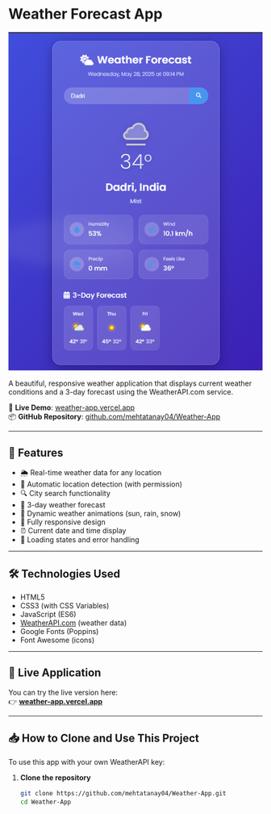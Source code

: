 # Weather Forecast App

![Weather App Screenshot](screenshot.png)

A beautiful, responsive weather application that displays current weather conditions and a 3-day forecast using the WeatherAPI.com service.

🔗 **Live Demo**: [weather-app.vercel.app](https://weather-app-git-main-tanay-mehtas-projects-35779685.vercel.app/)  
📦 **GitHub Repository**: [github.com/mehtatanay04/Weather-App](https://github.com/mehtatanay04/Weather-App/)

---

## 🌟 Features

- 🌦️ Real-time weather data for any location  
- 📍 Automatic location detection (with permission)  
- 🔍 City search functionality  
- 📅 3-day weather forecast  
- 🌈 Dynamic weather animations (sun, rain, snow)  
- 📱 Fully responsive design  
- ⏰ Current date and time display  
- 🔄 Loading states and error handling  

---

## 🛠️ Technologies Used

- HTML5  
- CSS3 (with CSS Variables)  
- JavaScript (ES6)  
- [WeatherAPI.com](https://www.weatherapi.com/) (weather data)  
- Google Fonts (Poppins)  
- Font Awesome (icons)  

---

## 🚀 Live Application

You can try the live version here:  
👉 **[weather-app.vercel.app](https://weather-app-git-main-tanay-mehtas-projects-35779685.vercel.app/)**

---

## 📥 How to Clone and Use This Project

To use this app with your own WeatherAPI key:

1. **Clone the repository**  
   ```bash
   git clone https://github.com/mehtatanay04/Weather-App.git
   cd Weather-App
